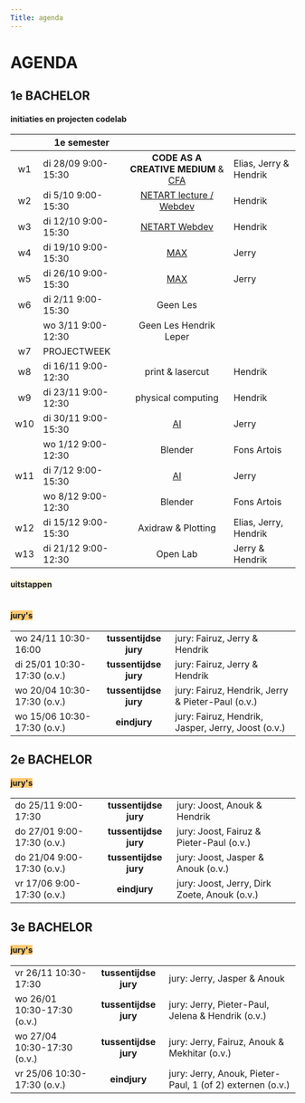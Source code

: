```yaml
---
Title: agenda
---
```

# AGENDA
## 1e BACHELOR
#### initiaties en projecten codelab

| | 1e semester |       |     |
| :---: | --- | :---: | --- |
| w1 | di 28/09 9:00-15:30 | **CODE AS A CREATIVE MEDIUM** & [CFA](projecten/2021_CFA) | Elias, Jerry & Hendrik |
| w2 | di 5/10 9:00-15:30   | [NETART lecture / Webdev](projecten/2021_netartwebdev)  | Hendrik |
| w3 | di 12/10 9:00-15:30  | [NETART Webdev](projecten/2021_netartwebdev) | Hendrik |
| w4 | di 19/10 9:00-15:30  | [MAX](projecten/2021_max) | Jerry |
| w5 | di 26/10 9:00-15:30  | [MAX](projecten/2021_max) | Jerry |
| w6 | di 2/11 9:00-15:30   | Geen Les |  |
|  | wo 3/11 9:00-12:30   | Geen Les Hendrik Leper |  |
| w7 | PROJECTWEEK |  |  |
| w8 | di 16/11  9:00-12:30 | print & lasercut | Hendrik |
| w9 | di 23/11 9:00-12:30  | physical computing | Hendrik |
| w10 | di 30/11 9:00-15:30 | [AI](projecten/2021_AI) | Jerry |
|  | wo 1/12 9:00-12:30 | Blender | Fons Artois |
| w11 | di 7/12 9:00-15:30 | [AI](projecten/2021_AI)  | Jerry |
|  | wo 8/12 9:00-12:30 | Blender | Fons Artois |
| w12 | di 15/12 9:00-15:30 | Axidraw & Plotting | Elias, Jerry, Hendrik |
| w13 | di 21/12 9:00-12:30 | Open Lab | Jerry & Hendrik |

<!--
|  | 2e semester |  |  |
| -	| - | :-:	|-	|
| w1 	| 	| 	| 	|
| 	| 	| 	| 	|
| w2 	| 	| 	| 	|
| 	| 	| 	| 	|
| w3 	| 	| 	| 	|
| 	| 	| 	| 	|
| w4 	| 	| 	| 	|
| 	| 	| 	| 	|
| w5 	| 	| 	| 	|
| 	| 	| 	| 	|
| w6 	| 	| 	| 	|
| 	| 	| 	| 	|
| w7 	| 	|  	| 	|
| 	| 	| 	| 	|
| w8 	| PROJECTWEEK	| 	| 	|
| 	| 	| 	| 	|
| w9 	| 	| 	| 	|
| 	| 	| 	| 	|
| w10 | 	| 	| 	|
| 	| 	| 	| 	|
| w11 	|  	|  	| 	|
| 	| 	| 	| 	|
| w12 	|  	|  	| 	|
| 	| 	| 	| 	|
| w13 	|  	|  	| 	|
| 	| 	| 	| 	|

-->
#### <span style="background-color: #fffbe2;">uitstappen</span>
|     |       |     |
| --- | :---: | --- |


#### <span style="background-color: #fcc972;">jury's</span>
|     |       |     |
| --- | :---: | --- |
| wo 24/11 10:30-16:00 | **tussentijdse jury** | jury: Fairuz, Jerry & Hendrik |
| di 25/01 10:30-17:30 (o.v.)| **tussentijdse jury** | jury: Fairuz, Jerry & Hendrik |
| wo 20/04 10:30-17:30 (o.v.)| **tussentijdse jury** | jury: Fairuz, Hendrik, Jerry &  Pieter-Paul (o.v.) |
| wo 15/06 10:30-17:30 (o.v.)| **eindjury** | jury: Fairuz, Hendrik, Jasper, Jerry, Joost (o.v.) |


## 2e BACHELOR
#### <span style="background-color: #fcc972;">jury's</span>
|     |       |     |
| --- | :---: | --- |
| do 25/11 9:00-17:30 | **tussentijdse jury** | jury: Joost, Anouk & Hendrik |
| do 27/01 9:00-17:30 (o.v.)| **tussentijdse jury** | jury: Joost, Fairuz & Pieter-Paul (o.v.) |
| do 21/04 9:00-17:30 (o.v.)| **tussentijdse jury** | jury: Joost, Jasper & Anouk (o.v.) |
| vr 17/06 9:00-17:30 (o.v.)| **eindjury** | jury: Joost, Jerry, Dirk Zoete, Anouk  (o.v.) |


## 3e BACHELOR
#### <span style="background-color: #fcc972;">jury's</span>
|     |       |     |
| --- | :---: | --- |
| vr 26/11 10:30-17:30 | **tussentijdse jury** | jury: Jerry, Jasper & Anouk |
| wo 26/01 10:30-17:30 (o.v.)| **tussentijdse jury** | jury: Jerry, Pieter-Paul, Jelena & Hendrik (o.v.) |
| wo 27/04 10:30-17:30 (o.v.)| **tussentijdse jury** | jury: Jerry, Fairuz, Anouk & Mekhitar (o.v.) |
| vr 25/06 10:30-17:30 (o.v.)| **eindjury** | jury: Jerry, Anouk, Pieter-Paul, 1 (of 2) externen (o.v.) |

<!--
### transversaal atelier
-->
